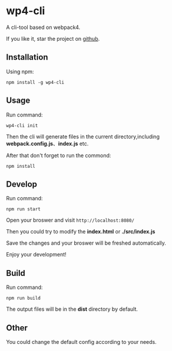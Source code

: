 # wp4-cli

A cli-tool based on webpack4.

If you like it, star the project on [github](https://github.com/WindTraveler/wp4-cli).

## Installation
Using npm:
```
npm install -g wp4-cli
```
## Usage
Run command:
```
wp4-cli init
```
Then the cli will generate files in the current directory,including **webpack.config.js**、**index.js** etc.

After that don't forget to run the commond:
```
npm install
```

## Develop
Run command:
```
npm run start
```
Open your broswer and visit `http://localhost:8080/`

Then you could try to modify the **index.html** or **./src/index.js**

Save the changes and your broswer will be freshed automatically.

Enjoy your development!

## Build
Run command:
```
npm run build
```
The output files will be in the **dist** directory by default.

## Other
You could change the default config according to your needs.